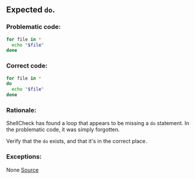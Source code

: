 ## Expected `do`.

### Problematic code:

```sh
for file in *
  echo "$file"
done
```

### Correct code:

```sh
for file in *
do
  echo "$file"
done
```
### Rationale:

ShellCheck has found a loop that appears to be missing a `do` statement. In the problematic code, it was simply forgotten.

Verify that the `do` exists, and that it's in the correct place.

### Exceptions:

None
[Source](https://github.com/koalaman/shellcheck/wiki/SC1058)

